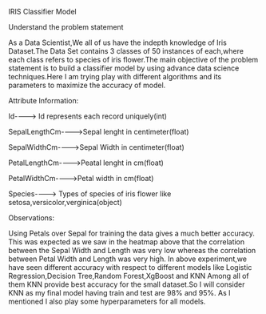 IRIS Classifier Model

Understand the problem statement

As a Data Scientist,We all of us have the indepth knowledge of Iris Dataset.The Data Set contains 3 classes of 50 instances of each,where each class refers to species of iris flower.The main objective of the problem statement is to build a classifier model by using advance data science techniques.Here I am trying play with different algorithms and its parameters to maximize the accuracy of model.

Attribute Information:

Id----> Id represents each record uniquely(int)

SepalLengthCm---->Sepal lenght in centimeter(float)

SepalWidthCm---->Sepal Width in centimeter(float)

PetalLengthCm---->Peatal lenght in cm(float)

PetalWidthCm---->Petal width in cm(float)

Species----> Types of species of iris flower like setosa,versicolor,verginica(object)


Observations:

Using Petals over Sepal for training the data gives a much better accuracy. This was expected as we saw in the heatmap above that the correlation between the Sepal Width and Length was very low whereas the correlation between Petal Width and Length was very high. In above experiment,we have seen different accuracy with respect to different models like Logistic Regression,Decision Tree,Random Forest,XgBoost and KNN Among all of them KNN provide best accuracy for the small dataset.So I will consider KNN as my final model having train and test are 98% and 95%. As I mentioned I also play some hyperparameters for all models.
